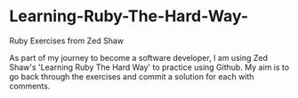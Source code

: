 # Learning-Ruby-The-Hard-Way-
Ruby Exercises from Zed Shaw


As part of my journey to become a software developer, I am using Zed Shaw's 'Learning Ruby The Hard Way' to practice using Github. My aim is to go back through the exercises and commit a solution for each with comments. 
